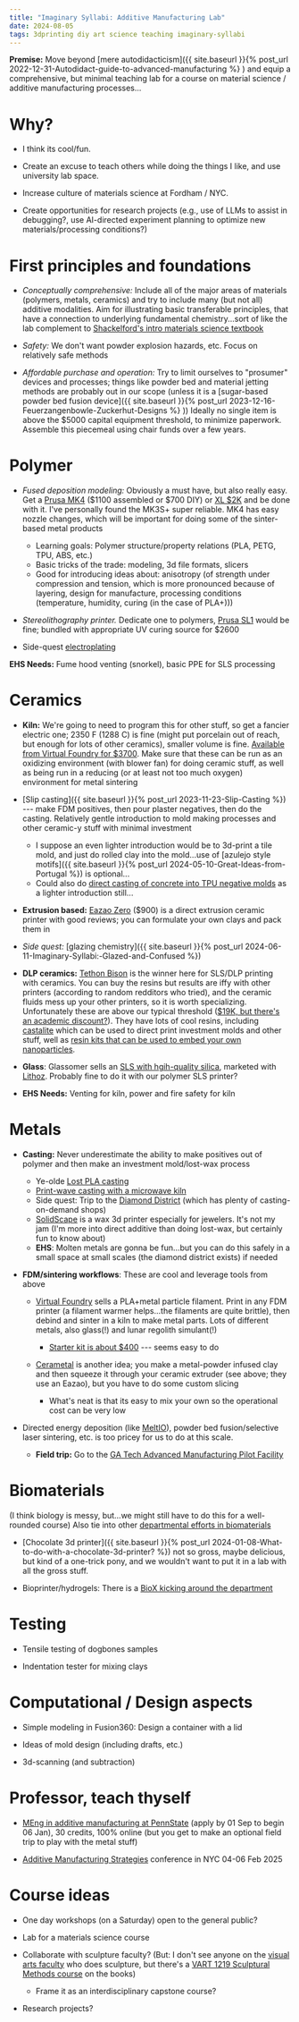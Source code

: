 ```yaml
---
title: "Imaginary Syllabi: Additive Manufacturing Lab"
date: 2024-08-05
tags: 3dprinting diy art science teaching imaginary-syllabi
---
```


**Premise:** Move beyond [mere autodidacticism]({{ site.baseurl }}{% post_url 2022-12-31-Autodidact-guide-to-advanced-manufacturing %} ) and equip a comprehensive, but minimal teaching lab for a course on material science / additive manufacturing processes... 


# Why?

- I think its cool/fun. 

- Create an excuse to teach others while doing the things I like, and use university lab space.

- Increase culture of materials science at Fordham / NYC.

- Create opportunities for research projects (e.g., use of LLMs to assist in debugging?, use AI-directed experiment planning to optimize new materials/processing conditions?)


# First principles and foundations

- *Conceptually comprehensive:* Include all of the major areas of materials (polymers, metals, ceramics) and try to include many (but not all) additive modalities.  Aim for illustrating basic transferable principles, that have a connection to underlying fundamental chemistry...sort of like the lab complement to [Shackelford's intro materials science textbook](https://amzn.to/3JNUFbz)   

- *Safety:* We don't want powder explosion hazards, etc.  Focus on relatively safe methods

- *Affordable purchase and operation:*  Try to limit ourselves to "prosumer" devices and processes;  things like powder bed and material jetting methods are probably out in our scope (unless it is a [sugar-based powder bed fusion device]({{ site.baseurl }}{% post_url 2023-12-16-Feuerzangenbowle-Zuckerhut-Designs %} )) Ideally no single item is above the $5000 capital equipment threshold, to minimize paperwork. Assemble this piecemeal using chair funds over a few years.


# Polymer

- *Fused deposition modeling:* Obviously a must have, but also really easy.  Get a [Prusa MK4](https://www.prusa3d.com/product/original-prusa-mk4-2) ($1100 assembled or $700 DIY) or [XL $2K](https://www.prusa3d.com/product/original-prusa-xl/) and be done with it. I've personally found the MK3S+ super reliable. MK4 has easy nozzle changes, which will be important for doing some of the sinter-based metal products
    - Learning goals:  Polymer structure/property relations (PLA, PETG, TPU, ABS, etc.)
    - Basic tricks of the trade: modeling, 3d file formats, slicers
    - Good for introducing ideas about: anisotropy (of strength under compression and tension, which is more pronounced because of layering, design for manufacture, processing conditions (temperature, humidity, curing (in the case of PLA+)))

- *Stereolithography printer.*  Dedicate one to polymers, [Prusa SL1](https://www.prusa3d.com/product/original-prusa-sl1s-speed-3d-printer-cw1s-bundle/) would be fine; bundled with appropriate UV curing source for $2600

- Side-quest [electroplating](https://www.youtube.com/watch?v=pD73QydSlhw )

**EHS Needs:** Fume hood venting (snorkel), basic PPE for SLS processing


# Ceramics

- **Kiln:**  We're going to need to program this for other stuff, so get a fancier electric one; 2350 F (1288 C) is fine (might put porcelain out of reach, but enough for lots of other ceramics), smaller volume is fine.  [Available from Virtual Foundry for $3700](https://thevirtualfoundry.com/wp-content/uploads/2024/06/The-Virtual-Foundry-Kiln-Catalog-06_24.pdf).  Make sure that these can be run as an oxidizing environment (with blower fan) for doing ceramic stuff, as well as being run in a reducing (or at least not too much oxygen) environment for metal sintering

- [Slip casting]({{ site.baseurl }}{% post_url 2023-11-23-Slip-Casting %}) --- make FDM positives, then pour plaster negatives, then do the casting.  Relatively gentle introduction to mold making processes and other ceramic-y stuff with minimal investment 
    - I suppose an even lighter introduction would be to 3d-print a tile mold, and just do rolled clay into the mold...use of [azulejo style motifs]({{ site.baseurl }}{% post_url 2024-05-10-Great-Ideas-from-Portugal %}) is optional...
    - Could also do [direct casting of concrete into TPU negative molds](https://hackaday.com/2024/07/01/casting-concrete-with-a-3d-printed-mould/) as a lighter introduction still...

- **Extrusion based:**  [Eazao Zero](https://www.eazao.com/product/eazao-zero/) ($900) is a direct extrusion ceramic printer with good reviews; you can formulate your own clays and pack them in

- *Side quest:*  [glazing chemistry]({{ site.baseurl }}{% post_url 2024-06-11-Imaginary-Syllabi:-Glazed-and-Confused %})

- **DLP ceramics:**  [Tethon Bison](https://tethon3d.com) is the winner here for SLS/DLP printing with ceramics.  You can buy the resins but results are iffy with other printers (according to random redditors who tried), and the ceramic fluids mess up your other printers, so it is worth specializing. Unfortunately these are above our typical threshold ([$19K, but there's an academic discount?](https://tethon3d.com/product/bison-1000-dlp-printer-2/)).  They have lots of cool resins, including [castalite](https://tethon3d.com/wp-content/uploads/Castalite-Guideline-1.pdf) which can be used to direct print investment molds and other stuff, well as [resin kits that can be used to embed your own nanoparticles](https://tethon3d.com/product/genesis/).

- **Glass**: Glassomer sells an [SLS with hgih-quality silica](https://www.glassomer.com/technology.html), marketed with [Lithoz](https://lithoz.com/en/lithoz-and-glassomer-launch-innovation-partnership-presenting-lithaglass-powered-by-glassomer-a-3d-printable-quartz-glass-for-high-performance-applications/). Probably fine to do it with our polymer SLS printer?

- **EHS Needs:** Venting for kiln, power and fire safety for kiln 

# Metals


- **Casting:**  Never underestimate the ability to make positives out of polymer and then make an investment mold/lost-wax process
    - Ye-olde [Lost PLA casting](https://all3dp.com/2/lost-pla-casting-guide/)
    - [Print-wave casting with a microwave kiln](https://hackaday.com/2024/07/13/print-wave-metal-casting/)
    - Side quest:  Trip to the [Diamond District](https://en.wikipedia.org/wiki/47th_Street_(Manhattan)#Diamond_District) (which has plenty of casting-on-demand shops)
    - [SolidScape](https://www.solidscape.com/s3duo-3d-printer-for-jewelry/) is a wax 3d printer especially for jewelers.  It's not my jam (I'm more into direct additive than doing lost-wax, but certainly fun to know about)
    - **EHS**:  Molten metals are gonna be fun...but you can do this safely in a small space at small scales (the diamond district exists) if needed

- **FDM/sintering workflows**:  These are cool and leverage tools from above
    - [Virtual Foundry](https://thevirtualfoundry.com/) sells a PLA+metal particle filament. Print in any FDM printer (a filament warmer helps...the filaments are quite brittle), then debind and sinter in a kiln to make metal parts.  Lots of different metals, also glass(!) and lunar regolith simulant(!)
        - [Starter kit is about $400](https://shop.thevirtualfoundry.com/collections/filamet-kits/products/getting-started-bundle?variant=39511194140844) --- seems easy to do

    - [Cerametal](https://hackaday.com/2024/07/21/cerametal-lets-you-print-metal-cheaply-and-easily/) is another idea; you make a metal-powder infused clay and then squeeze it through your ceramic extruder (see above; they use an Eazao), but you have to do some custom slicing
        - What's neat is that its easy to mix your own so the operational cost can be very low

- Directed energy deposition (like [MeltIO](https://meltio3d.com/)), powder bed fusion/selective laser sintering, etc. is too pricey for us to do at this scale.
    - **Field trip:**  Go to the [GA Tech Advanced Manufacturing Pilot Facility](https://ampf.research.gatech.edu)



# Biomaterials

(I think biology is messy, but...we might still have to do this for a well-rounded course) Also tie into other [departmental efforts in biomaterials](https://pubmed.ncbi.nlm.nih.gov/37999189/)

- [Chocolate 3d printer]({{ site.baseurl }}{% post_url 2024-01-08-What-to-do-with-a-chocolate-3d-printer? %}) not so gross, maybe delicious, but kind of a one-trick pony, and we wouldn't want to put it in a lab with all the gross stuff.

- Bioprinter/hydrogels: There is a [BioX kicking around the department](https://now.fordham.edu/colleges-and-schools/fordham-college-at-rose-hill/next-generation-scientists-inside-a-fordham-chemistry-lab/)


# Testing

- Tensile testing of dogbones samples

- Indentation tester for mixing clays


# Computational / Design aspects

- Simple modeling in Fusion360: Design a container with a lid

- Ideas of mold design (including drafts, etc.)

- 3d-scanning (and subtraction)


# Professor, teach thyself

- [MEng in additive manufacturing at PennState](https://www.worldcampus.psu.edu/degrees-and-certificates/penn-state-online-additive-manufacturing-and-design-masters-degree) (apply by 01 Sep to begin 06 Jan), 30 credits, 100% online (but you get to make an optional field trip to play with the metal stuff)

- [Additive Manufacturing Strategies](https://additivemanufacturingstrategies.com/ ) conference in NYC 04-06 Feb 2025

# Course ideas
 
- One day workshops (on a Saturday) open to the general public? 

- Lab for a materials science course

- Collaborate with sculpture faculty? (But: I don't see anyone on the [visual arts faculty](https://www.fordham.edu/academics/departments/visual-arts/about-the-department/visual-arts-faculty-and-staff/) who does sculpture, but there's a [VART 1219 Sculptural Methods course](https://bulletin.fordham.edu/undergraduate/theatre-visual-arts/?_ga=2.65009192.605861286.1722875629-1156076372.1718293184#coursestext-otp1) on the books)
    - Frame it as an interdisciplinary capstone course?

- Research projects?
